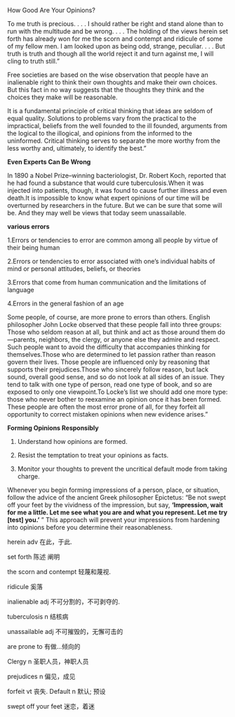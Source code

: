

How Good Are Your Opinions?

To me truth is precious. . . . I should rather be right and stand alone than to run with the multitude and be wrong. . . . The holding of the views herein set forth has already won for me the scorn and contempt and ridicule of some of my fellow men. I am looked upon as being odd, strange, peculiar. . . . But truth is truth and though all the world reject it and turn against me, I will cling to truth still.”

Free societies are based on the wise observation that people have an inalienable right to think their own thoughts and make their own choices. But this fact in no way suggests that the thoughts they think and the choices they make will be reasonable. 

It is a fundamental principle of critical thinking that ideas are seldom of equal quality. Solutions to problems vary from the practical to the impractical, beliefs from the well founded to the ill founded, arguments from the logical to the illogical, and opinions from the informed to the uninformed. Critical thinking serves to separate the more worthy from the less worthy and, ultimately, to identify the best.”

**Even Experts Can Be Wrong**

In 1890 a Nobel Prize–winning bacteriologist, Dr. Robert Koch, reported that he had found a substance that would cure tuberculosis.When it was injected into patients, though, it was found to cause further illness and even death.It is impossible to know what expert opinions of our time will be overturned by researchers in the future. But we can be sure that some will be. And they may well be views that today seem unassailable.

**various errors**

1.Errors or tendencies to error are common among all people by virtue of their being human 

2.Errors or tendencies to error associated with one’s individual habits of mind or personal attitudes, beliefs, or theories 

3.Errors that come from human communication and the limitations of language 

4.Errors in the general fashion of an age

Some people, of course, are more prone to errors than others. English philosopher John Locke observed that these people fall into three groups: Those who seldom reason at all, but think and act as those around them do—parents, neighbors, the clergy, or anyone else they admire and respect. Such people want to avoid the difficulty that accompanies thinking for themselves.Those who are determined to let passion rather than reason govern their lives. Those people are influenced only by reasoning that supports their prejudices.Those who sincerely follow reason, but lack sound, overall good sense, and so do not look at all sides of an issue. They tend to talk with one type of person, read one type of book, and so are exposed to only one viewpoint.To Locke’s list we should add one more type: those who never bother to reexamine an opinion once it has been formed. These people are often the most error prone of all, for they forfeit all opportunity to correct mistaken opinions when new evidence arises.”

**Forming Opinions Responsibly**

1. Understand how opinions are formed.

2. Resist the temptation to treat your opinions as facts.

3. Monitor your thoughts to prevent the uncritical default mode from taking charge.

Whenever you begin forming impressions of a person, place, or situation, follow the advice of the ancient Greek philosopher Epictetus: “Be not swept off your feet by the vividness of the impression, but say, **‘Impression, wait for me a little. Let me see what you are and what you represent. Let me try [test] you.’** ” This approach will prevent your impressions from hardening into opinions before you determine their reasonableness.



herein adv 在此，于此. 

set forth 陈述 阐明

the scorn and contempt 轻蔑和蔑视. 

ridicule 奚落

inalienable adj 不可分割的，不可剥夺的.  

tuberculosis n 结核病

unassailable adj 不可摧毁的，无懈可击的

are  prone to 有做…倾向的

Clergy n 圣职人员，神职人员

prejudices n  偏见，成见

forfeit vt  丧失. Default n 默认; 预设

swept off your feet 迷恋，着迷

